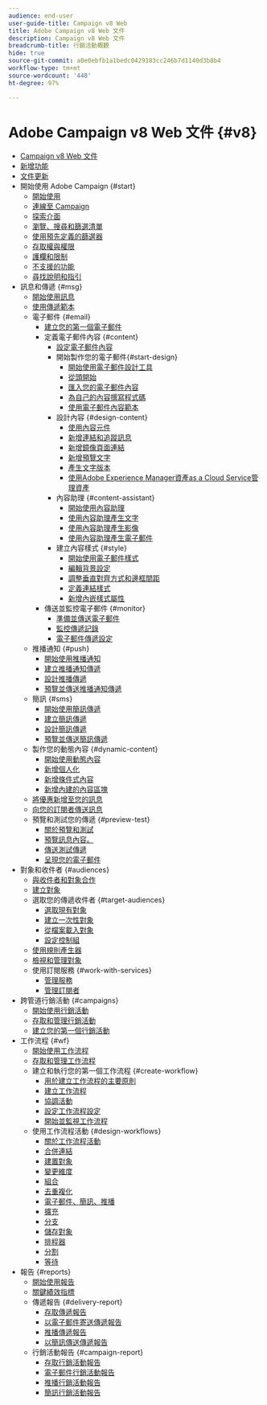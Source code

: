```yaml
---
audience: end-user
user-guide-title: Campaign v8 Web
title: Adobe Campaign v8 Web 文件
description: Campaign v8 Web 文件
breadcrumb-title: 行銷活動概觀
hide: true
source-git-commit: a0e0ebfb1a1bedc0429183cc246b7d1140d3b8b4
workflow-type: tm+mt
source-wordcount: '448'
ht-degree: 97%

---
```



# Adobe Campaign v8 Web 文件 {#v8}

+ [Campaign v8 Web 文件](campaign-web-home.md)
+ [新增功能](rn/whats-new.md)
+ [文件更新](rn/documentation-updates.md)
+ 開始使用 Adobe Campaign {#start}
   + [開始使用](get-started/get-started.md)
   + [連線至 Campaign](get-started/connect-to-campaign.md)
   + [探索介面](get-started/user-interface.md)
   + [瀏覽、搜尋和篩選清單](get-started/list-filters.md)
   + [使用預先定義的篩選器](get-started/predefined-filters.md)
   + [存取權與權限](get-started/permissions.md)
   + [護欄和限制](get-started/guardrails.md)
   + [不支援的功能](get-started/unsupported.md)
   + [尋找說明和指引](get-started/using-ai.md)
+ 訊息和傳遞 {#msg}
   + [開始使用訊息](msg/gs-messages.md)
   + [使用傳遞範本](msg/delivery-template.md)
   + 電子郵件 {#email}
      + [建立您的第一個電子郵件](email/create-email.md)
      + 定義電子郵件內容 {#content}
         + [設定電子郵件內容](content/edit-content.md)
         + 開始製作您的電子郵件{#start-design}
            + [開始使用電子郵件設計工具](content/get-started-email-designer.md)
            + [從頭開始](content/create-email-content.md)
            + [匯入您的電子郵件內容](content/existing-content.md)
            + [為自己的內容撰寫程式碼](content/code-content.md)
            + [使用電子郵件內容範本](content/email-sample-templates.md)
         + 設計內容 {#design-content}
            + [使用內容元件](content/content-components.md)
            + [新增連結和追蹤訊息](content/message-tracking.md)
            + [新增鏡像頁面連結](content/mirror-page.md)
            + [新增預覽文字](content/preheader.md)
            + [產生文字版本](content/text-version-email.md)
            + [使用Adobe Experience Manager資產as a Cloud Service管理資產](content/aem-assets.md)
         + 內容助理 {#content-assistant}
            + [開始使用內容助理](content/generative-gs.md)
            + [使用內容助理產生文字](content/generative-content.md)
            + [使用內容助理產生影像](content/generative-image.md)
            + [使用內容助理產生電子郵件](content/generative-email.md)
         + 建立內容樣式 {#style}
            + [開始使用電子郵件樣式](content/get-started-email-style.md)
            + [編輯背景設定](content/backgrounds.md)
            + [調整垂直對齊方式和邊框間距](content/alignment-and-padding.md)
            + [定義連結樣式](content/styling-links.md)
            + [新增內嵌樣式屬性](content/inline-styling.md)
      + 傳送並監控電子郵件 {#monitor}
         + [準備並傳送電子郵件](monitor/prepare-send.md)
         + [監控傳遞記錄](monitor/delivery-logs.md)
         + [電子郵件傳遞設定](advanced-settings/delivery-settings.md)
   + 推播通知 {#push}
      + [開始使用推播通知](push/gs-push.md)
      + [建立推播通知傳遞](push/create-push.md)
      + [設計推播傳遞](push/content-push.md)
      + [預覽並傳送推播通知傳遞](push/send-push.md)
   + 簡訊 {#sms}
      + [開始使用簡訊傳遞](sms/gs-sms.md)
      + [建立簡訊傳遞](sms/create-sms.md)
      + [設計簡訊傳遞](sms/content-sms.md)
      + [預覽並傳送簡訊傳遞](sms/send-sms.md)
   + 製作您的動態內容 {#dynamic-content}
      + [開始使用動態內容](personalization/gs-personalization.md)
      + [新增個人化](personalization/personalize.md)
      + [新增條件式內容](personalization/conditions.md)
      + [新增內建的內容區塊](personalization/content-blocks.md)
   + [將優惠新增至您的訊息](content/offers.md)
   + [向您的訂閱者傳送訊息](content/send-to-subscribers.md)
   + 預覽和測試您的傳遞 {#preview-test}
      + [關於預覽和測試](preview-test/preview-test.md)
      + [預覽訊息內容。](preview-test/preview-content.md)
      + [傳送測試傳遞](preview-test/test-deliveries.md)
      + [呈現您的電子郵件](preview-test/email-rendering.md)
+ 對象和收件者 {#audiences}
   + [與收件者和對象合作](audience/about-recipients.md)
   + [建立對象](audience/create-audience.md)
   + 選取您的傳遞收件者 {#target-audiences}
      + [選取現有對象](audience/add-audience.md)
      + [建立一次性對象](audience/one-time-audience.md)
      + [從檔案載入對象](audience/file-audience.md)
      + [設定控制組](audience/control-group.md)
   + [使用規則產生器](audience/segment-builder.md)
   + [檢視和管理對象](audience/manage-audience.md)
   + 使用訂閱服務 {#work-with-services}
      + [管理服務](audience/manage-services.md)
      + [管理訂閱者](audience/manage-subscribers.md)
+ 跨管道行銷活動 {#campaigns}
   + [開始使用行銷活動](campaigns/gs-campaigns.md)
   + [存取和管理行銷活動](campaigns/manage-campaigns.md)
   + [建立您的第一個行銷活動](campaigns/create-campaigns.md)
+ 工作流程 {#wf}
   + [開始使用工作流程](workflows/gs-workflows.md)
   + [存取和管理工作流程](workflows/access-monitor.md)
   + 建立和執行您的第一個工作流程 {#create-workflow}
      + [用於建立工作流程的主要原則](workflows/gs-workflow-creation.md)
      + [建立工作流程](workflows/create-workflow.md)
      + [協調活動](workflows/orchestrate-activities.md)
      + [設定工作流程設定](workflows/workflow-settings.md)
      + [開始並監視工作流程](workflows/start-monitor-workflows.md)
   + 使用工作流程活動 {#design-workflows}
      + [關於工作流程活動](workflows/activities/about-activities.md)
      + [合併連結](workflows/activities/and-join.md)
      + [建置對象](workflows/activities/build-audience.md)
      + [變更維度](workflows/activities/change-dimension.md)
      + [組合](workflows/activities/combine.md)
      + [去重複化](workflows/activities/deduplication.md)
      + [電子郵件、簡訊、推播](workflows/activities/channels.md)
      + [擴充](workflows/activities/enrichment.md)
      + [分支](workflows/activities/fork.md)
      + [儲存對象](workflows/activities/save-audience.md)
      + [排程器](workflows/activities/scheduler.md)
      + [分割](workflows/activities/split.md)
      + [等待](workflows/activities/wait.md)
+ 報告 {#reports}
   + [開始使用報告](reporting/gs-reports.md)
   + [關鍵績效指標](reporting/kpis.md)
   + 傳遞報告 {#delivery-report}
      + [存取傳遞報告 ](reporting/delivery-reports.md)
      + [以電子郵件寄送傳遞報告 ](reporting/email-report.md)
      + [推播傳遞報告 ](reporting/push-report.md)
      + [以簡訊傳送傳遞報告](reporting/sms-report.md)
   + 行銷活動報告 {#campaign-report}
      + [存取行銷活動報告](reporting/campaign-reports.md)
      + [電子郵件行銷活動報告](reporting/campaign-reports-email.md)
      + [推播行銷活動報告](reporting/campaign-reports-push.md)
      + [簡訊行銷活動報告](reporting/campaign-reports-sms.md)
